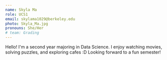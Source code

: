 ```yaml
---
name: Skyla Ma
role: UCS1 
email: skylama1029@berkeley.edu
photo: Skyla_Ma.jpg
pronouns: She/Her
# team: Grading
---
```

Hello! I'm a second year majoring in Data Science. I enjoy watching movies, solving puzzles, and exploring cafes :D Looking forward to a fun semester!